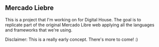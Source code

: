 ## Mercado Liebre

This is a project that I'm working on for Digital House. The goal is to replicate part of the original Mercado Libre web applying all the languages and frameworks that we're using.

Disclaimer: This is a really early concept. There's more to come! :)
